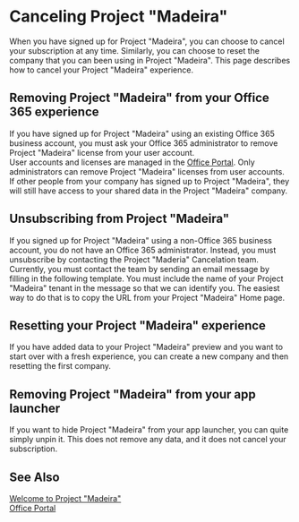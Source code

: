 <properties
	pageTitle="Canceling Project “Madeira” | Project Madeira"
    description="Describes how to cancel your Project “Madeira” experience." 
	services="" 
	documentationCenter="Madeira"
	authors="edupont04"/>
    
# Canceling Project "Madeira"
When you have signed up for Project "Madeira", you can choose to cancel your subscription at any time. Similarly, you can choose to reset the company that you can been using in Project "Madeira". This page describes how to cancel your Project "Madeira" experience.  

## Removing Project "Madeira" from your Office 365 experience
If you have signed up for Project "Madeira" using an existing Office 365 business account, you must ask your Office 365 administrator to remove Project "Madeira" license from your user account.  
User accounts and licenses are managed in the [Office Portal](https://portal.office.com). Only administrators can remove Project "Madeira" licenses from user accounts. If other people from your company has signed up to Project "Madeira", they will still have access to your shared data in the Project "Madeira" company.  
 
## Unsubscribing from Project "Madeira"   
If you signed up for Project "Madeira" using a non-Office 365 business account, you do not have an Office 365 administrator. Instead, you must unsubscribe by contacting the Project "Maderia" Cancelation team. Currently, you must contact the team by sending an email message by filling in the following template. You must include the name of your Project "Madeira" tenant in the message so that we can identify you. The easiest way to do that is to copy the URL from your Project "Madeira" Home page.  

## Resetting your Project "Madeira" experience
If you have added data to your Project "Madeira" preview and you want to start over with a fresh experience, you can create a new company and then resetting the first company.  

## Removing Project "Madeira" from your app launcher 
If you want to hide Project "Madeira" from your app launcher, you can quite simply unpin it. This does not remove any data, and it does not cancel your subscription.  
  
## See Also
[Welcome to Project "Madeira"](madeira-get-started.md)  
[Office Portal](https://portal.office.com)  

